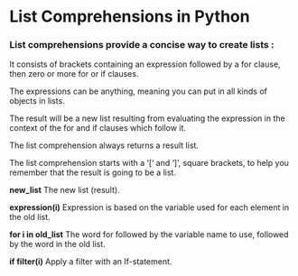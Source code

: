 # List Comprehensions in Python

### List comprehensions provide a concise way to create lists : 


It consists of brackets containing an expression followed by a for clause, then zero or more for or if clauses.

The expressions can be anything, meaning you can put in all kinds of objects in lists.

The result will be a new list resulting from evaluating the expression in the context of the for and if clauses which follow it.

The list comprehension always returns a result list.

The list comprehension starts with a ‘[‘ and ‘]’, square brackets, to help you remember that the result is going to be a list.

**new_list** The new list (result).

**expression(i)** Expression is based on the variable used for each element in the old list.

**for i in old_list** The word for followed by the variable name to use, followed by the word in the old list.

**if filter(i)** Apply a filter with an If-statement.
